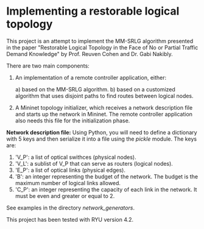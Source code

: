 # Implementing a restorable logical topology

This project is an attempt to implement the MM-SRLG algorithm presented in the paper "Restorable Logical Topology in the Face of No or Partial Traffic Demand Knowledge" by Prof. Reuven Cohen and Dr. Gabi Nakibly.

There are two main components:

1) An implementation of a remote controller application, either:

	a) based on the MM-SRLG algorithm.
	b) based on a customized algorithm that uses disjoint paths to find routes between logical nodes.

2) A Mininet topology initializer, which receives a network description file and starts up the network in Mininet. The remote controller application also needs this file for the initialization phase.

**Network description file:**
Using Python, you will need to define a dictionary with 5 keys and then serialize it into a file using the *pickle* module. The keys are:

1) 'V_P': a list of optical swithces (physical nodes).
2) 'V_L': a sublist of V_P that can serve as routers (logical nodes).
3) 'E_P': a list of optical links (physical edges).
4) 'B': an integer representing the budget of the network. The budget is the maximum number of logical links allowed.
5) 'C_P': an integer representing the capacity of each link in the network. It must be even and greater or equal to 2.

See examples in the directory *network_generators*.



This project has been tested with RYU version 4.2.

